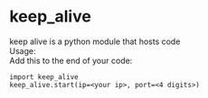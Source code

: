 # keep_alive

keep alive is a python module that hosts code  
Usage:  
Add this to the end of your code:

```
import keep_alive
keep_alive.start(ip=<your ip>, port=<4 digits>)
```

